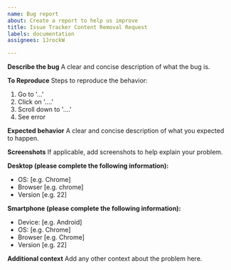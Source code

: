 ```yaml
---
name: Bug report
about: Create a report to help us improve
title: Issue Tracker Content Removal Request
labels: documentation
assignees: 1JrockW

---
```


**Describe the bug**
A clear and concise description of what the bug is.

**To Reproduce**
Steps to reproduce the behavior:
1. Go to '...'
2. Click on '....'
3. Scroll down to '....'
4. See error

**Expected behavior**
A clear and concise description of what you expected to happen.

**Screenshots**
If applicable, add screenshots to help explain your problem.

**Desktop (please complete the following information):**
 - OS: [e.g. Chrome]
 - Browser [e.g. chrome]
 - Version [e.g. 22]

**Smartphone (please complete the following information):**
 - Device: [e.g. Android]
 - OS: [e.g. Chrome]
 - Browser [e.g. Chrome]
 - Version [e.g. 22]

**Additional context**
Add any other context about the problem here.
